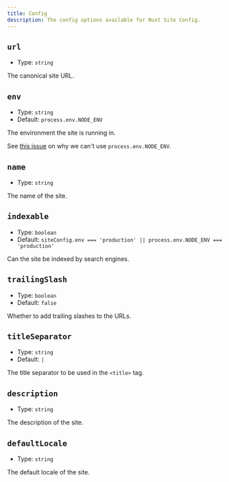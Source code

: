 ```yaml
---
title: Config
description: The config options available for Nuxt Site Config.
---
```


## `url`

- Type: `string`

The canonical site URL.

## `env`

- Type: `string`
- Default: `process.env.NODE_ENV`

The environment the site is running in.

See [this issue](https://github.com/nuxt/nuxt/issues/19819) on why we can't use `process.env.NODE_ENV`.

## `name`

- Type: `string`

The name of the site.

## `indexable`

- Type: `boolean`
- Default: `siteConfig.env === 'production' || process.env.NODE_ENV === 'production'`

Can the site be indexed by search engines.

## `trailingSlash`

- Type: `boolean`
- Default: `false`

Whether to add trailing slashes to the URLs.

## `titleSeparator`

- Type: `string`
- Default: `|`

The title separator to be used in the `<title>` tag.

## `description`

- Type: `string`

The description of the site.

## `defaultLocale`

- Type: `string`

The default locale of the site.
